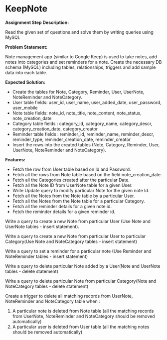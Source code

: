 # KeepNote

**Assignment Step Description:**

Read the given set of questions and solve them by writing queries using MySQL

**Problem Statement:**

Note management app (similar to Google Keep) is used to take notes, add notes into categories and set reminders for a note. Create the necessary DB schema (MySQL) including
tables, relationships, triggers and add sample data into each table.

**Expected Solution:**

* Create the tables for Note, Category, Reminder, User, UserNote, NoteReminder and NoteCategory.
* User table fields: user_id, user_name, user_added_date, user_password, user_mobile
* Note table fields: note_id, note_title, note_content, note_status, note_creation_date
* Category table fields : category_id, category_name, category_descr, category_creation_date, category_creator
* Reminder table fields : reminder_id, reminder_name, reminder_descr, reminder_type, reminder_creation_date, reminder_creator
* Insert the rows into the created tables (Note, Category, Reminder, User, UserNote, NoteReminder and NoteCategory).

**Features:**

* Fetch the row from User table based on Id and Password.
* Fetch all the rows from Note table based on the field note_creation_date.
* Fetch all the Categories created after the particular Date.
* Fetch all the Note ID from UserNote table for a given User.
* Write Update query to modify particular Note for the given note Id.
* Fetch all the Notes from the Note table by a particular User.
* Fetch all the Notes from the Note table for a particular Category.
* Fetch all the reminder details for a given note id.
* Fetch the reminder details for a given reminder id.

Write a query to create a new Note from particular User (Use Note and UserNote tables - insert statement).

Write a query to create a new Note from particular User to particular Category(Use Note and NoteCategory tables - insert statement)

Write a query to set a reminder for a particular note (Use Reminder and NoteReminder tables - insert statement)

Write a query to delete particular Note added by a User(Note and UserNote tables - delete statement)

Write a query to delete particular Note from particular Category(Note and NoteCategory tables - delete statement)

Create a trigger to delete all matching records from UserNote, NoteReminder and NoteCategory table when :
1. A particular note is deleted from Note table (all the matching records from UserNote, NoteReminder and NoteCategory should be removed automatically)
2. A particular user is deleted from User table (all the matching notes should be removed automatically)
